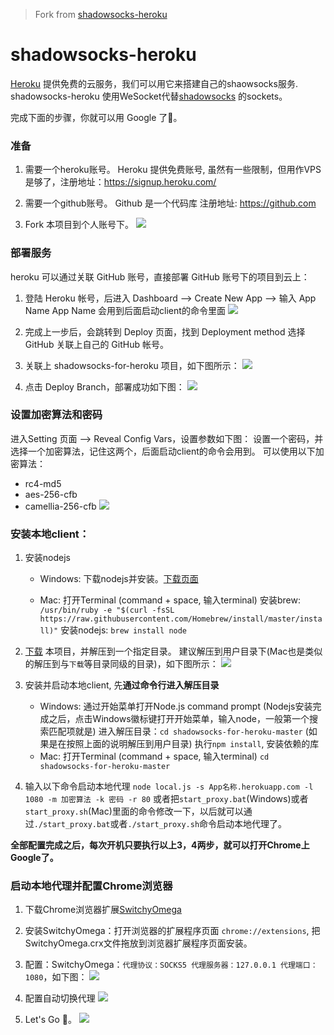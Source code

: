> Fork from [shadowsocks-heroku](https://github.com/mrluanma/shadowsocks-heroku)

# shadowsocks-heroku
[Heroku](https://www.heroku.com/) 提供免费的云服务，我们可以用它来搭建自己的shaowsocks服务.
shadowsocks-heroku 使用WeSocket代替[shadowsocks](https://github.com/clowwindy/shadowsocks) 的sockets。

完成下面的步骤，你就可以用 Google 了👻。

### 准备

1. 需要一个heroku账号。
Heroku 提供免费账号, 虽然有一些限制，但用作VPS是够了，注册地址：https://signup.heroku.com/

2. 需要一个github账号。
Github 是一个代码库 注册地址: https://github.com

3. Fork 本项目到个人账号下。
    ![](https://github.com/ovsoil/shadowsocks-for-heroku/blob/master/img/fork-and-download.png)

### 部署服务

heroku 可以通过关联 GitHub 账号，直接部署 GitHub 账号下的项目到云上：

1. 登陆 Heroku 帐号，后进入 Dashboard ——> Create New App ——> 输入 App Name
    App Name 会用到后面启动client的命令里面
    ![](https://github.com/ovsoil/shadowsocks-for-heroku/blob/master/img/create-app.png)
2. 完成上一步后，会跳转到 Deploy 页面，找到 Deployment method 选择 GitHub 关联上自己的 GitHub 帐号。

3. 关联上 shadowsocks-for-heroku 项目，如下图所示：
    ![](https://github.com/ovsoil/shadowsocks-for-heroku/blob/master/img/connect-github.png)
4. 点击 Deploy Branch，部署成功如下图：
    ![](https://github.com/ovsoil/shadowsocks-for-heroku/blob/master/img/deploy-from-github.png)

### 设置加密算法和密码

进入Setting 页面 ——> Reveal Config Vars，设置参数如下图：
设置一个密码，并选择一个加密算法，记住这两个，后面启动client的命令会用到。
可以使用以下加密算法：
- rc4-md5
- aes-256-cfb
- camellia-256-cfb
![](https://github.com/ovsoil/shadowsocks-for-heroku/blob/master/img/config-vars.png)


### 安装本地client：

1. 安装nodejs
    * Windows:
        下载nodejs并安装。[下载页面](http://nodejs.cn/download/)

    * Mac:
        打开Terminal (command + space, 输入terminal)
        安装brew: `/usr/bin/ruby -e "$(curl -fsSL https://raw.githubusercontent.com/Homebrew/install/master/install)"`
        安装nodejs: `brew install node`

2. [下载](https://github.com/ovsoil/shadowsocks-for-heroku/archive/master.zip) 本项目，并解压到一个指定目录。
建议解压到用户目录下(Mac也是类似的解压到与`下载`等目录同级的目录)，如下图所示：
    ![](https://github.com/ovsoil/shadowsocks-for-heroku/blob/master/img/unpack.png)

3. 安装并启动本地client, 先**通过命令行进入解压目录**
    * Windows:
        通过开始菜单打开Node.js command prompt (Nodejs安装完成之后，点击Windows徽标键打开开始菜单，输入node，一般第一个搜索匹配项就是)
        进入解压目录：`cd shadowsocks-for-heroku-master` (如果是在按照上面的说明解压到用户目录)
        执行`npm install`, 安装依赖的库
    * Mac:
        打开Terminal (command + space, 输入terminal)
        `cd shadowsocks-for-heroku-master`

4. 输入以下命令启动本地代理
   `node local.js -s App名称.herokuapp.com -l 1080 -m 加密算法 -k 密码 -r 80`
   或者把`start_proxy.bat`(Windows)或者`start_proxy.sh`(Mac)里面的命令修改一下，以后就可以通过`./start_proxy.bat`或者`./start_proxy.sh`命令启动本地代理了。

**全部配置完成之后，每次开机只要执行以上3，4两步，就可以打开Chrome上Google了。**

### 启动本地代理并配置Chrome浏览器

1. 下载Chrome浏览器扩展[SwitchyOmega](https://github.com/FelisCatus/SwitchyOmega/releases/download/v2.3.21/SwitchyOmega.crx)

2. 安装SwitchyOmega：打开浏览器的扩展程序页面 `chrome://extensions`, 把SwitchyOmega.crx文件拖放到浏览器扩展程序页面安装。

3. 配置：SwitchyOmega：`代理协议：SOCKS5 代理服务器：127.0.0.1 代理端口：1080`，如下图：
    ![](https://github.com/ovsoil/shadowsocks-for-heroku/blob/master/img/proxy.png)
4. 配置自动切换代理
    ![](https://github.com/ovsoil/shadowsocks-for-heroku/blob/master/img/auto-switch.png)
5. Let's Go 👻。
    ![](https://github.com/ovsoil/shadowsocks-for-heroku/blob/master/img/google.png)
